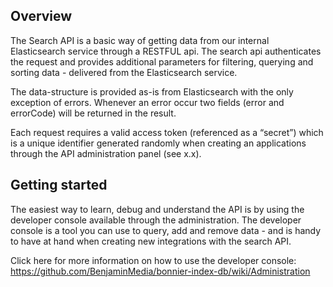 ## Overview
The Search API is a basic way of getting data from our internal Elasticsearch service through a RESTFUL api. The search api authenticates the request and provides additional parameters for filtering, querying and sorting data - delivered from the Elasticsearch service.

The data-structure is provided as-is from Elasticsearch with the only exception of errors. Whenever an error occur two fields (error and errorCode) will be returned in the result.

Each request requires a valid access token (referenced as a “secret”) which is a unique identifier generated randomly when creating an applications through the API administration panel (see x.x). 

## Getting started
The easiest way to learn, debug and understand the API is by using the developer console available through the administration. The developer console is a tool you can use to query, add and remove data - and is handy to have at hand when creating new integrations with the search API.

Click here for more information on how to use the developer console:
https://github.com/BenjaminMedia/bonnier-index-db/wiki/Administration